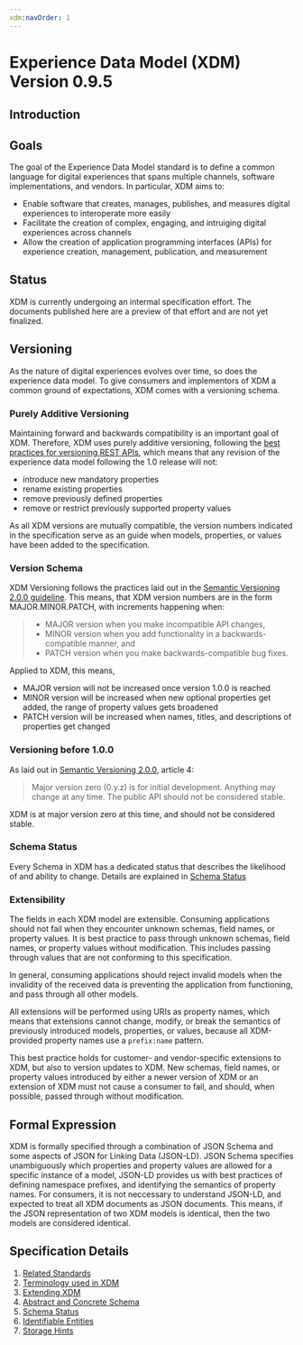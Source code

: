 ```yaml
---
xdm:navOrder: 1
---
```


# Experience Data Model (XDM) Version 0.9.5

## Introduction

## Goals

The goal of the Experience Data Model standard is to define a common language for digital experiences that spans multiple channels, software implementations, and vendors. In particular, XDM aims to:

* Enable software that creates, manages, publishes, and measures digital experiences to interoperate more easily
* Facilitate the creation of complex, engaging, and intruiging digital experiences across channels
* Allow the creation of application programming interfaces (APIs) for experience creation, management, publication, and measurement

## Status

XDM is currently undergoing an intermal specification effort. The documents published here are a preview of that effort and are not yet finalized.

## Versioning

As the nature of digital experiences evolves over time, so does the experience data model. To give consumers and implementors of XDM a common ground of expectations, XDM comes with a versioning schema.

### Purely Additive Versioning

Maintaining forward and backwards compatibility is an important goal of XDM. Therefore, XDM uses purely additive versioning, following the [best practices for versioning REST APIs](https://www.infoq.com/articles/roy-fielding-on-versioning), which means that any revision of the experience data model following the 1.0 release will not:

* introduce new mandatory properties
* rename existing properties
* remove previously defined properties
* remove or restrict previously supported property values

As all XDM versions are mutually compatible, the version numbers indicated in the specification serve as an guide when models, properties, or values have been added to the specification.

### Version Schema

XDM Versioning follows the practices laid out in the [Semantic Versioning 2.0.0 guideline](https://semver.org). This means, that XDM version numbers are in the form MAJOR.MINOR.PATCH, with increments happening when:

> * MAJOR version when you make incompatible API changes,
> * MINOR version when you add functionality in a backwards-compatible manner, and
> * PATCH version when you make backwards-compatible bug fixes.

Applied to XDM, this means,

* MAJOR version will not be increased once version 1.0.0 is reached
* MINOR version will be increased when new optional properties get added, the range of property values gets broadened
* PATCH version will be increased when names, titles, and descriptions of properties get changed

### Versioning before 1.0.0

As laid out in [Semantic Versioning 2.0.0](https://semver.org), article 4:

> Major version zero (0.y.z) is for initial development. Anything may change at any time. The public API should not be considered stable.

XDM is at major version zero at this time, and should not be considered stable.

### Schema Status

Every Schema in XDM has a dedicated status that describes the likelihood of and ability to change. Details are explained in [Schema Status](status.md)

### Extensibility

The fields in each XDM model are extensible. Consuming applications should not fail when they encounter unknown schemas, field names, or property values.
It is best practice to pass through unknown schemas, field names, or property values without modification. This includes passing through values that are not conforming to this specification.

In general, consuming applications should reject invalid models when the invalidity of the received data is preventing the application from functioning, and pass through all other models.

All extensions will be performed using URIs as property names, which means that extensions cannot change, modify, or break the semantics of previously introduced models, properties, or values, because all XDM-provided property names use a `prefix:name` pattern.

This best practice holds for customer- and vendor-specific extensions to XDM, but also to version updates to XDM.
New schemas, field names, or property values introduced by either a newer version of XDM or an extension of XDM must not cause a consumer to fail, and should, when possible, passed through without modification.

## Formal Expression

XDM is formally specified through a combination of JSON Schema and some aspects of JSON for Linking Data (JSON-LD).
JSON Schema specifies unambiguously which properties and property values are allowed for a specific instance of a model, JSON-LD provides us with best practices of defining namespace prefixes, and identifying the semantics of property names.
For consumers, it is not neccessary to understand JSON-LD, and expected to treat all XDM documents as JSON documents.
This means, if the JSON representation of two XDM models is identical, then the two models are considered identical.

## Specification Details

1.  [Related Standards](standards.md)
2.  [Terminology used in XDM](terminology.md)
3.  [Extending XDM](extensions.md)
4.  [Abstract and Concrete Schema](abstract.md)
5.  [Schema Status](status.md)
6.  [Identifiable Entities](id.md)
7.  [Storage Hints](storage_hints.md)
